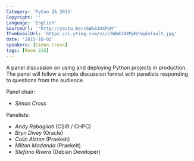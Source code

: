 ```yaml
---
Category: 'PyCon ZA 2015'
Copyright: ''
Language: 'English'
SourceUrl: '"http://youtu.be/cSWb834XPpM"'
ThumbnailUrl: 'https://i.ytimg.com/vi/cSWb834XPpM/hqdefault.jpg'
date: '2015-10-02'
speakers: [Simon Cross]
tags: [Room 215]
---
```

A panel discussion on using and deploying Python projects in production. The panel will follow a simple discussion format with panelists responding to questions from the audience.

Panel chair:
* *Simon Cross*

Panelists:

* *Andy Rabagliati* (CSIR / CHPC)
* *Bryn Divey* (Oracle)
* *Colin Alston* (Praekelt)
* *Milton Madanda* (Praekelt)
* *Stefano Rivera* (Debian Developer)